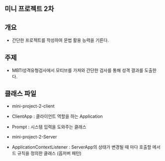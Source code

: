 ## 미니 프로젝트 2차

## 개요
 - 간단한 프로젝트를 작성하여 문법 활용 능력을 기른다.
 
## 주제
 - MBTI성격유형검사에서 모티브를 가져와 간단한 검사를 통해 성격 결과를 도출한다. 

## 클래스 파일
 - mini-project-2-client 
  - ClientApp : 클라이언트 역할을 하는 Application
  - Prompt : 시스템 입력을 도와주는 클래스
  
 - mini-project-2-Server
  - ApplicationContextListener : ServerApp의 상태가 변경될 때 마다 호출할 메서드 규칙을 정의한 클래스 (옵저버 패턴)
  
